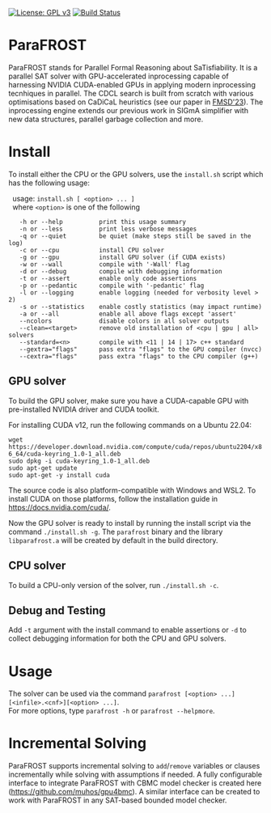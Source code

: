 [![License: GPL v3](https://img.shields.io/badge/License-GPLv3-blue.svg)](https://www.gnu.org/licenses/gpl-3.0)
[![Build Status](https://github.com/muhos/ParaFROST/actions/workflows/test-build.yml/badge.svg)](https://github.com/muhos/ParaFROST/actions/workflows/test-build.yml)
# ParaFROST
ParaFROST stands for Parallel Formal Reasoning about SaTisfiability. 
It is a parallel SAT solver with GPU-accelerated inprocessing capable of harnessing NVIDIA CUDA-enabled GPUs in applying modern inprocessing tecnhiques in parallel. 
The CDCL search is built from scratch with various optimisations based on CaDiCaL heuristics (see our paper in [FMSD'23](https://link.springer.com/article/10.1007/s10703-023-00432-z)).
The inprocessing engine extends our previous work in SIGmA simplifier with new data structures, parallel garbage collection and more.

# Install

To install either the CPU or the GPU solvers, use the `install.sh` script which has the following usage:


&nbsp; usage: `install.sh [ <option> ... ]`<br>
&nbsp; where `<option>` is one of the following

       -h or --help          print this usage summary
       -n or --less          print less verbose messages
       -q or --quiet         be quiet (make steps still be saved in the log)
       -c or --cpu           install CPU solver
       -g or --gpu           install GPU solver (if CUDA exists)
       -w or --wall          compile with '-Wall' flag
       -d or --debug         compile with debugging information
       -t or --assert        enable only code assertions
       -p or --pedantic      compile with '-pedantic' flag
       -l or --logging       enable logging (needed for verbosity level > 2)
       -s or --statistics    enable costly statistics (may impact runtime)
       -a or --all           enable all above flags except 'assert'
	   --ncolors             disable colors in all solver outputs
       --clean=<target>      remove old installation of <cpu | gpu | all> solvers
       --standard=<n>        compile with <11 | 14 | 17> c++ standard
       --gextra="flags"      pass extra "flags" to the GPU compiler (nvcc)
	   --cextra="flags"      pass extra "flags" to the CPU compiler (g++)


## GPU solver
To build the GPU solver, make sure you have a CUDA-capable GPU with pre-installed NVIDIA driver and CUDA toolkit.

For installing CUDA v12, run the following commands on a Ubuntu 22.04:<br>

`wget https://developer.download.nvidia.com/compute/cuda/repos/ubuntu2204/x86_64/cuda-keyring_1.0-1_all.deb`<br>
`sudo dpkg -i cuda-keyring_1.0-1_all.deb`<br>
`sudo apt-get update`<br>
`sudo apt-get -y install cuda`<br>

The source code is also platform-compatible with Windows and WSL2. To install CUDA on those platforms, follow the
installation guide in https://docs.nvidia.com/cuda/.

Now the GPU solver is ready to install by running the install script via the command `./install.sh -g`. 
The `parafrost` binary and the library `libparafrost.a` will be created by default in the build directory.<br>

## CPU solver
To build a CPU-only version of the solver, run `./install.sh -c`.<br>

## Debug and Testing
Add `-t` argument with the install command to enable assertions or `-d` to collect debugging information for both the CPU and GPU solvers.<br>

# Usage
The solver can be used via the command `parafrost [<option> ...][<infile>.<cnf>][<option> ...]`.<br>
For more options, type `parafrost -h` or `parafrost --helpmore`.

# Incremental Solving
ParaFROST supports incremental solving to `add`/`remove` variables or clauses incrementally while solving with assumptions if needed. A fully configurable interface to integrate ParaFROST with CBMC model checker is created here (https://github.com/muhos/gpu4bmc). A similar interface can be created to work with ParaFROST in any SAT-based bounded model checker.
